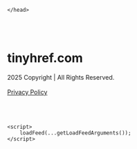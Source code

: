 <!DOCTYPE html>
<html data-adblockkey="MFwwDQYJKoZIhvcNAQEBBQADSwAwSAJBALquDFETXRn0Hr05fUP7EJT77xYnPmRbpMy4vk8KYiHnkNpednjOANJcaXDXcKQJN0nXKZJL7TciJD8AoHXK158CAwEAAQ==_byX34jOzpstYA/6lSLk3Hmf7thxHC6in053P+VOTJyDA0GKjZ+03tW1FMG4ZdPYCBaOHTvvANB8z5ePPFjHoig==" xmlns="http://www.w3.org/1999/xhtml" lang="en">
<head>
    <meta http-equiv="Content-Type" content="text/html; charset=utf-8"/>
    <meta name="viewport" content="width=device-width, initial-scale=1, shrink-to-fit=no"/>
    <title>tinyhref.com</title>
    <style media="screen">
.asset_star0 {
	background: url('//d38psrni17bvxu.cloudfront.net/themes/assets/star0.gif') no-repeat center;
	width: 13px;
	height: 12px;
	display: inline-block;
}

.asset_star1 {
	background: url('//d38psrni17bvxu.cloudfront.net/themes/assets/star1.gif') no-repeat center;
	width: 13px;
	height: 12px;
	display: inline-block;
}

.asset_starH {
	background: url('//d38psrni17bvxu.cloudfront.net/themes/assets/starH.gif') no-repeat center;
	width: 13px;
	height: 12px;
	display: inline-block;
}

.sitelink {
	padding-right: 16px;
}

.sellerRatings a:link,
.sellerRatings a:visited,
.sellerRatings a:hover,
.sellerRatings a:active {
	text-decoration: none;
	cursor: text;
}

.sellerRatings {
	margin:0 0 3px 20px;
}

.sitelinkHolder {
	margin:-15px 0 15px 35px;
}

#ajaxloaderHolder {
	display: block;
	width: 24px;
	height: 24px;
	background: #fff;
	padding: 8px 0 0 8px;
	margin:10px auto;
	-webkit-border-radius: 4px;
	-moz-border-radius: 4px;
	border-radius: 4px;
}</style>    <style media="screen">
* {
    margin:0;padding:0
}

body {
    background:#101c36;
    font-family: sans-serif;
    text-align: center;
    font-size:1rem;
}

.header {
    padding:1rem 1rem 0;
    overflow:hidden;
}

h1 {
    color:#848484;
    font-size:1.5rem;
}

.header-text-color:visited,
.header-text-color:link,
.header-text-color {
    color:#848484;
}

.comp-is-parked {
  margin: 4px 0 2px;
}

.comp-sponsored {
  text-align: left;
  margin: 0 0 -1.8rem 4px;
}

.wrapper1 {
    margin:1rem;
}

.wrapper2 {
    background:url('//d38psrni17bvxu.cloudfront.net/themes/cleanPeppermintBlack_657d9013/img/bottom.png') no-repeat center bottom;
    padding-bottom:140px;
}

.wrapper3 {
    background:#fff;
    max-width:300px;
    margin:0 auto 1rem;
    padding-top:1px;
    padding-bottom:1px;
}

.onDesktop {
    display:none;
}

.tcHolder {
    padding-top: 2rem;
}

.adsHolder {
    margin: 1rem 0;
    padding-top: 2rem;
    overflow:hidden;
}

.footer {
    color:#626574;
    padding:2rem 1rem;
    font-size:.8rem;
    margin:0 auto;
    max-width:440px;
}

.footer a:link,
.footer a:visited {
    color:#626574;
}

.sale_link_bold a,
.sale_link,
.sale_link a {
    color:#626574 !important;
}

.searchHolder {
    padding:1px 0 1px 1px;
    margin:1rem auto;
    width: 95%;
    max-width: 500px;
}

@media screen and (min-width:600px) {

    .comp-is-parked,
    .comp-sponsored {
      color: #848484;
    }

    .comp-sponsored {
      margin-left: 0;
    }

    .wrapper1 {
        max-width:1500px;
        margin-left:auto;
        margin-right:auto;
    }

    .wrapper2 {
        background:url('//d38psrni17bvxu.cloudfront.net/themes/cleanPeppermintBlack_657d9013/img/arrows.png') no-repeat center top;
        padding-bottom:0;
        min-height:600px;
    }

    .wrapper3 {
        max-width:530px;
        background:none;
    }
}
</style>    <style media="screen">
.fallback-term-holder {
    display: inline-grid;
    grid-template-columns: 1fr;
    width: 100%;
    padding-top: 50px;
}

.fallback-term-link {
    grid-column: 1 / span 1; align-self: center;
    padding: 50px 13px 50px 13px; border-radius: 25px;
    border: 5px solid #ffffff; margin-bottom: 20px;
    background-color: rgb(17, 38, 77);
    text-decoration-line: none;
    font-size: 18px;
    font-weight: 700;
    color: #ffffff;
    text-align: left;
}

.fallback-arrow {
    float: right;
    width: 24px;
    height: 24px;
    background-image: url('data:image/svg+xml;base64,PHN2ZyBmaWxsPScjRDdEN0Q3JyBzdHlsZT0iZmxvYXQ6IHJpZ2h0IiB4bWxucz0iaHR0cDovL3d3dy53My5vcmcvMjAwMC9zdmciIGhlaWdodD0iMjQiIHZpZXdCb3g9IjAgMCAyNCAyNCIgd2lkdGg9IjI0Ij48cGF0aCBkPSJNMCAwaDI0djI0SDB6IiBmaWxsPSJub25lIi8+PHBhdGggZD0iTTUuODggNC4xMkwxMy43NiAxMmwtNy44OCA3Ljg4TDggMjJsMTAtMTBMOCAyeiIvPjwvc3ZnPg==');
}</style>
    
    </head>

<body id="afd"><div id="plBanner"><script id="parklogic" type="text/javascript" src="https://parking3.parklogic.com/page/enhance.js?pcId=12&pId=1129&domain=tinyhref.com" async></script></div>

<div class="wrapper1">
        <div class="wrapper2">
        <div class="wrapper3">
            <br/>
        <script async src="https://euob.youseasky.com/sxp/i/224f85302aa2b6ec30aac9a85da2cbf9.js" data-ch="AdsDeli - domain - landingpage" data-uvid="c56e3d7563fae7673ea68d6f332ada6b7d744c58" class="ct_clicktrue_80705" data-jsonp="onCheqResponse"></script>
    <noscript>
        <iframe src="https://obseu.youseasky.com/ns/224f85302aa2b6ec30aac9a85da2cbf9.html?ch=AdsDeli%20-%20domain%20-%20landingpage"
                width="0" height="0" style="display:none"></iframe>
    </noscript>
<br/>
<div class="header" id="domainname">
        <h1>tinyhref.com</h1>
    </div>
                        <div class="tcHolder">
                <div id="tc"></div>
            </div>
        </div>
    </div>
            <div class="footer">
            2025 Copyright | All Rights Reserved.
<br/><br/>
<a href="javascript:void(0);" onClick="window.open('/privacy.html', 'privacy-policy', 'width=890,height=330,left=200,top=200,menubar=no,status=yes,toolbar=no').focus()" class="privacy-policy">
    Privacy Policy
</a>
<br/><br/>
<br/><br/>
    </div>
</div>

<script type="text/javascript" language="JavaScript">
    var tcblock = {
        // Required and steady
        'container': 'tc',
        'type': 'relatedsearch',
        'colorBackground': 'transparent',
        
        'number': 3,
        
        // Font-Sizes and Line-Heights
        'fontSizeAttribution': 14,
        'fontSizeTitle': 24,
        'lineHeightTitle': 34,
        // Colors
        'colorAttribution': '#aaa',
        'colorTitleLink': '#0277bd',
        // Alphabetically
        'horizontalAlignment': 'center',
        'noTitleUnderline': false,
        'rolloverLinkColor': '#01579b',
        'verticalSpacing': 10
    };
    var searchboxBlock = {
        'container': 'search',
        'type': 'searchbox',
        'fontSizeSearchInput': 12,
        'hideSearchInputBorder': false,
        'hideSearchButtonBorder': true,
        'fontSizeSearchButton': 13,
        'colorBackground': 'transparent',
        'colorSearchButton': '#0b3279',
        'colorSearchButtonText': '#fff'
    };
    </script>
<script type="text/javascript">let isAdult=false;         let containerNames=[];         let uniqueTrackingID='MTc1ODc3NzAyNy41OTM6NjYxZDllMTRiYmQyY2I3NGNiYTIwZjExMDlhNDNhYTMxNjI4ZDAyNDAzYzI5NTY4M2UwYTBjYTNmOTk0MWQ0ZTo2OGQ0Y2VjMzkwYzNm';         let search='';         let themedata='eyJhbGciOiJBMTI4S1ciLCJlbmMiOiJBMTI4Q0JDLUhTMjU2In0.gHJ-V-aZuJYV9MvFfjtoF9Pu9j5f6AHJEHo0K1ar1mSmd5H-BEcN7w.1aFQhYnwVOIq6Fzqsef_NQ.LIbuxLlDgo-VZ0GLAk8wrzl63qMWm6NcYsfdcwjS69bHfdTtZINKdWF4I5eFmJBfbyz4IEQk3aS02DJgJlVnIhjBbPfu2NdViG8JyHuvWVsJh8hlgMmP6YuOXT6FqiHhY24Z_OyUdxgXRPVW7ns9zfxvI6DkpIgHbVtf-QHkJzxOalHYFg7pDhwMECuMeLSGzZLkitmGicfbr0pxDG1w8usCY0_RXAX3oqlz4fqNUK5XNfq_tVXxof4X667bdlhdm6Etim4A84SUjOpSV98TxSDGLKLvM5cri4bWF_Ix4BcHsGeopDKrUYeZZV-Nm8f7Z9uVbG_q2pkI9yuGddpD5iDNwaoF1oYly0dVnRspq8kex8N8LDpTKH9rdaAdTuTH15NPGjJv-mKCjmWAX7hO5hKNun_dmuj2bLxRnLKz_lsBmLHKvSxQazLp9ofZqZQj14X7klFpTK3XpVd097YGDz3CUcQvQt6_lhO6fEbSjZ79gg6p0kwdPeOoE3THwGJ0rw9Tx67HFU05_qavJ_t2cAyn5UXCuBDia6-OF06HZg353bqB8I5c5bbFva0thGRCDoZwqUEoyHZiKNQ9-Hycbe5kfjLZzDp-oDX-IhhAtQWZITfaK4OKhnXgJ5Kl0zCl.oApR5L5VULDaDFRHDM7z7g';         let domain='tinyhref.com';         let scriptPath='';         let adtest='off';if(top.location!==location) { top.location.href=location.protocol + '//' + location.host + location.pathname + (location.search ? location.search + '&' : '?') + '_xafvr=MWY4YTBmNmU4NWZjZTZmYmJmMDhjY2JkMmY2YjRiN2Y0NDUxN2M5Myw2OGQ0Y2VjMzk4N2Ji'; }let pageLoadedCallbackTriggered = false;let fallbackTriggered = false;let formerCalledArguments = false;let pageOptions = {'pubId': 'dp-teaminternet01','resultsPageBaseUrl': '//' + location.host + '/?ts=','fontFamily': 'arial','optimizeTerms': true,'maxTermLength': 40,'adtest': true,'clicktrackUrl': '//' + location.host + '/munin/a/tr/click?','attributionText': 'Ads','colorAttribution': '#b7b7b7','fontSizeAttribution': 16,'attributionBold': false,'rolloverLinkBold': false,'fontFamilyAttribution': 'arial','adLoadedCallback': function(containerName, adsLoaded, isExperimentVariant, callbackOptions) {let data = {containerName: containerName,adsLoaded: adsLoaded,isExperimentVariant: isExperimentVariant,callbackOptions: callbackOptions,terms: pageOptions.terms};if (!adsLoaded || (containerName in containerNames)) {ajaxQuery(scriptPath + "/munin/a/tr/adloaded"+ "?toggle=adloaded"+ "&uid=" + encodeURIComponent(uniqueTrackingID)+ "&domain=" + encodeURIComponent(domain)+ "&data=" + encodeURIComponent(JSON.stringify(data)));}},'pageLoadedCallback': function (requestAccepted, status) {document.body.style.visibility = 'visible';pageLoadedCallbackTriggered = true;if ((status.faillisted === true || status.faillisted == "true" || status.blocked === true || status.blocked == "true" ) && status.error_code != 25) {ajaxQuery(scriptPath + "/munin/a/tr/block?domain=" + encodeURIComponent(domain) + "&caf=1&toggle=block&reason=other&uid=" + encodeURIComponent(uniqueTrackingID));}if (status.errorcode && !status.error_code) {status.error_code = status.errorcode;}if (status.error_code) {ajaxQuery(scriptPath + "/munin/a/tr/errorcode?domain=" + encodeURIComponent(domain) + "&caf=1&toggle=errorcode&code=" + encodeURIComponent(status.error_code) + "&uid=" + encodeURIComponent(uniqueTrackingID));if ([18, 19].indexOf(parseInt(status.error_code)) != -1 && fallbackTriggered == false) {fallbackTriggered = true;if (typeof loadFeed === "function") {window.location.href = '//' + location.host;}}if (status.error_code == 20) {window.location.replace("//dp.g.doubleclick.net/apps/domainpark/domainpark.cgi?client=" + encodeURIComponent((pageOptions.pubid.match(/^ca-/i) ? "" : "ca-") + pageOptions.pubid) + "&domain_name=" + encodeURIComponent(domain) + "&output=html&drid=" + encodeURIComponent(pageOptions.domainRegistrant));}}if (status.needsreview === true || status.needsreview == "true") {ajaxQuery(scriptPath + "/munin/a/tr/needsreview?domain=" + encodeURIComponent(domain) + "&caf=1&toggle=needsreview&uid=" + encodeURIComponent(uniqueTrackingID));}if ((status.adult === true || status.adult == "true") && !isAdult) {ajaxQuery(scriptPath + "/munin/a/tr/adult?domain=" + encodeURIComponent(domain) + "&caf=1&toggle=adult&uid=" + encodeURIComponent(uniqueTrackingID));} else if ((status.adult === false || status.adult == "false") && isAdult) {ajaxQuery(scriptPath + "/munin/a/tr/nonadult?domain=" + encodeURIComponent(domain) + "&caf=1&toggle=nonadult&uid=" + encodeURIComponent(uniqueTrackingID));}if (requestAccepted) {if (status.feed) {ajaxQuery(scriptPath + "/munin/a/tr/feed?domain=" + encodeURIComponent(domain) + "&caf=1&toggle=feed&feed=" + encodeURIComponent(status.feed) + "&uid=" + encodeURIComponent(uniqueTrackingID));}if (status.error_code) {ajaxQuery(scriptPath + "/munin/a/tr/answercheck/error?domain=" + encodeURIComponent(domain) + "&caf=1&toggle=answercheck&answer=error_" + encodeURIComponent(status.error_code) + "&uid=" + encodeURIComponent(uniqueTrackingID));} else {ajaxQuery(scriptPath + "/munin/a/tr/answercheck/yes?domain=" + encodeURIComponent(domain) + "&caf=1&toggle=answercheck&answer=yes&uid=" + encodeURIComponent(uniqueTrackingID));}} else {ajaxQuery(scriptPath + "/munin/a/tr/answercheck/reject?domain=" + encodeURIComponent(domain) + "&caf=1&toggle=answercheck&answer=rejected&uid=" + encodeURIComponent(uniqueTrackingID));}}};let x = function (obj1, obj2) {if (typeof obj1 != "object")obj1 = {};for (let key in obj2)obj1[key] = obj2[key];return obj1;};function getXMLhttp() {let xmlHttp = null;try {xmlHttp = new XMLHttpRequest();} catch (e) {try {xmlHttp = new ActiveXObject("Msxml2.XMLHTTP");} catch (ex) {try {xmlHttp = new ActiveXObject("Microsoft.XMLHTTP");} catch (exc) {}}}return xmlHttp;}function ajaxQuery(url) {if (adtest == 'on') return false;xmlHttp = getXMLhttp();if (!xmlHttp) return ajaxBackfill(url);xmlHttp.open("GET", url, false);return xmlHttp.send(null);}function ajaxBackfill(url) {if (adtest == 'on') return false;if (url.indexOf("&toggle=browserjs") > -1) return false;try {let img = document.createElement('img');img.style.visibility = 'hidden';img.style.width = '1px';img.style.height = '1px';img.src = url + "&_t=" + new Date().getTime();document.body.appendChild(img);} catch (e) {}}ajaxQuery(scriptPath + "/munin/a/tr/browserjs?domain=" + encodeURIComponent(domain) + "&toggle=browserjs&uid=" + encodeURIComponent(uniqueTrackingID));x(pageOptions, {resultsPageBaseUrl: '//tinyhref.com/?ts=eyJhbGciOiJBMTI4S1ciLCJlbmMiOiJBMTI4Q0JDLUhTMjU2In0.gHJ-V-aZuJYV9MvFfjtoF9Pu9j5f6AHJEHo0K1ar1mSmd5H-BEcN7w.1aFQhYnwVOIq6Fzqsef_NQ.LIbuxLlDgo-VZ0GLAk8wrzl63qMWm6NcYsfdcwjS69bHfdTtZINKdWF4I5eFmJBfbyz4IEQk3aS02DJgJlVnIhjBbPfu2NdViG8JyHuvWVsJh8hlgMmP6YuOXT6FqiHhY24Z_OyUdxgXRPVW7ns9zfxvI6DkpIgHbVtf-QHkJzxOalHYFg7pDhwMECuMeLSGzZLkitmGicfbr0pxDG1w8usCY0_RXAX3oqlz4fqNUK5XNfq_tVXxof4X667bdlhdm6Etim4A84SUjOpSV98TxSDGLKLvM5cri4bWF_Ix4BcHsGeopDKrUYeZZV-Nm8f7Z9uVbG_q2pkI9yuGddpD5iDNwaoF1oYly0dVnRspq8kex8N8LDpTKH9rdaAdTuTH15NPGjJv-mKCjmWAX7hO5hKNun_dmuj2bLxRnLKz_lsBmLHKvSxQazLp9ofZqZQj14X7klFpTK3XpVd097YGDz3CUcQvQt6_lhO6fEbSjZ79gg6p0kwdPeOoE3THwGJ0rw9Tx67HFU05_qavJ_t2cAyn5UXCuBDia6-OF06HZg353bqB8I5c5bbFva0thGRCDoZwqUEoyHZiKNQ9-Hycbe5kfjLZzDp-oDX-IhhAtQWZITfaK4OKhnXgJ5Kl0zCl.oApR5L5VULDaDFRHDM7z7g',hl: 'en',kw: '',terms: '',uiOptimize: true, channel: 'bucket007,bucket102,bucket077', pubId: 'dp-teaminternet09_3ph',adtest: 'off',personalizedAds: false,clicktrackUrl: 'https://tinyhref.com/munin/a/tr/click' + '?click=caf' + '&domain=tinyhref.com&uid=MTc1ODc3NzAyNy41OTM6NjYxZDllMTRiYmQyY2I3NGNiYTIwZjExMDlhNDNhYTMxNjI4ZDAyNDAzYzI5NTY4M2UwYTBjYTNmOTk0MWQ0ZTo2OGQ0Y2VjMzkwYzNm&ts=eyJhbGciOiJBMTI4S1ciLCJlbmMiOiJBMTI4Q0JDLUhTMjU2In0.gHJ-V-aZuJYV9MvFfjtoF9Pu9j5f6AHJEHo0K1ar1mSmd5H-BEcN7w.1aFQhYnwVOIq6Fzqsef_NQ.LIbuxLlDgo-VZ0GLAk8wrzl63qMWm6NcYsfdcwjS69bHfdTtZINKdWF4I5eFmJBfbyz4IEQk3aS02DJgJlVnIhjBbPfu2NdViG8JyHuvWVsJh8hlgMmP6YuOXT6FqiHhY24Z_OyUdxgXRPVW7ns9zfxvI6DkpIgHbVtf-QHkJzxOalHYFg7pDhwMECuMeLSGzZLkitmGicfbr0pxDG1w8usCY0_RXAX3oqlz4fqNUK5XNfq_tVXxof4X667bdlhdm6Etim4A84SUjOpSV98TxSDGLKLvM5cri4bWF_Ix4BcHsGeopDKrUYeZZV-Nm8f7Z9uVbG_q2pkI9yuGddpD5iDNwaoF1oYly0dVnRspq8kex8N8LDpTKH9rdaAdTuTH15NPGjJv-mKCjmWAX7hO5hKNun_dmuj2bLxRnLKz_lsBmLHKvSxQazLp9ofZqZQj14X7klFpTK3XpVd097YGDz3CUcQvQt6_lhO6fEbSjZ79gg6p0kwdPeOoE3THwGJ0rw9Tx67HFU05_qavJ_t2cAyn5UXCuBDia6-OF06HZg353bqB8I5c5bbFva0thGRCDoZwqUEoyHZiKNQ9-Hycbe5kfjLZzDp-oDX-IhhAtQWZITfaK4OKhnXgJ5Kl0zCl.oApR5L5VULDaDFRHDM7z7g&adtest=off' });x(pageOptions, [] );x(pageOptions, { domainRegistrant:'as-drid-2204919519437054' } );function loadFeed() {let s = document.createElement('script');let blurredTerms = document.getElementById('blurred-terms');if (blurredTerms !== null) {blurredTerms.style.display = "none";}s.src = '//www.google.com/adsense/domains/caf.js?abp=1&adsdeli=true';document.body.appendChild(s);let a = Array.prototype.slice.call(arguments);s.onload = function () {let c = google.ads.domains.Caf;switch (a.length) {case 1:return new c(a[0]);case 2:return new c(a[0], a[1]);case 3:return new c(a[0], a[1], a[2]);case 4:return new c(a[0], a[1], a[2], a[3]);case 5:return new c(a[0], a[1], a[2], a[3], a[4]);}return c.apply(null, a);};}</script>
<script type="text/javascript">
var ls = function(xhr, token) {
    xhr.onreadystatechange = function () {
        if (xhr.readyState === XMLHttpRequest.DONE) {
            if (xhr.status >= 200 && xhr.status <= 400) {
                if (xhr.responseText.trim() === '') {
                    return;
                }
    
                console.log(JSON.parse(xhr.responseText))
            } else {
                console.log('There was a problem with the request.');
            }
        }
    }
    
    xhr.open('GET', '/munin/a/l' + 's?t=68d4cec3&token=' + encodeURI(token), true);
    xhr.send();
};
ls(new XMLHttpRequest(), 'c56e3d7563fae7673ea68d6f332ada6b7d744c58');
if (typeof window.chronosfailed === 'function') { window.chronosfailed(); }
</script>

<script type='text/javascript'>x(pageOptions, { "styleId":5837883959});</script>
<script>
    function getLoadFeedArguments() {
        let arguments = [
            pageOptions
        ];

        let possibleArguments = ['adblock', 'adblock1', 'adblock2', 'tcblock', 'searchboxBlock', 'rtblock', 'rsblock', 'searchblock'];
        for (let i = 0; i < possibleArguments.length; i++) {
            if (typeof this[possibleArguments[i]] !== 'undefined') {
                arguments.push(this[possibleArguments[i]]);
            }
        }

        return arguments;
    }
</script>

    <script>
        loadFeed(...getLoadFeedArguments());
    </script>
</body>
</html>
